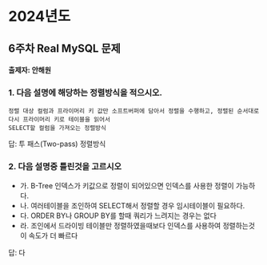 # 2024년도
## 6주차 Real MySQL 문제
#### 출제자: 안해원

### 1. 다음 설명에 해당하는 정렬방식을 적으시오.
```
정렬 대상 컬럼과 프라이머리 키 값만 소프트버퍼에 담아서 정렬을 수행하고, 정렬된 순서대로 다시 프라이머리 키로 테이블을 읽어서 
SELECT할 컬럼을 가져오는 정렬방식
```

답: 투 패스(Two-pass) 정렬방식

### 2. 다음 설명중 틀린것을 고르시오
- 가. B-Tree 인덱스가 키값으로 정렬이 되어있으면 인덱스를 사용한 정렬이 가능하다.
- 나. 여러테이블을 조인하여 SELECT해서 정렬할 경우 임시테이블이 필요하다.
- 다. ORDER BY나 GROUP BY를 할때 쿼리가 느려지는 경우는 없다
- 라. 조인에서 드라이빙 테이블만 정렬하였을때보다 인덱스를 사용하여 정렬하는것이 속도가 더 빠르다

답: 다
